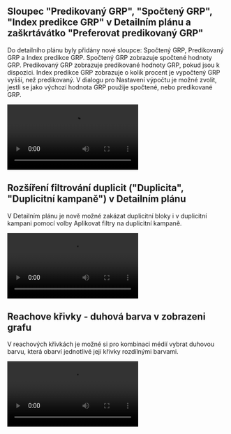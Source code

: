 ﻿---
categories: [fenix]
layout: fenix
---

## Sloupec "Predikovaný GRP", "Spočtený GRP", "Index predikce GRP" v Detailním plánu a zaškrtávátko "Preferovat predikovaný GRP"

Do detailního plánu byly přidány nové sloupce: Spočtený GRP, Predikovaný GRP a Index predikce GRP. 
Spočtený GRP zobrazuje spočtené hodnoty GRP. Predikovaný GRP zobrazuje predikované hodnoty GRP, pokud jsou k dispozici. 
Index predikce GRP zobrazuje o kolik procent je vypočtený GRP vyšší, než predikovaný. 
V dialogu pro Nastavení výpočtu je možné zvolit, jestli se jako výchozí hodnota GRP použije spočtené, nebo predikované GRP.

<video src="{{site.url}}/data/fenix_19_2_GRP.mp4" type="video/mp4" controls></video>

## Rozšíření filtrování duplicit ("Duplicita", "Duplicitní kampaně") v Detailním plánu

V Detailním plánu je nově možné zakázat duplicitní bloky i v duplicitní kampani pomocí volby Aplikovat filtry na duplicitní kampaně.

<video src="{{site.url}}/data/fenix_19_2_duplicita.mp4" type="video/mp4" controls></video>

## Reachove křivky - duhová barva v zobrazeni grafu

V reachových křivkách je možné si pro kombinaci médií vybrat duhovou barvu, která obarví jednotlivé její křivky rozdílnými barvami.

<video src="{{site.url}}/data/fenix_19_2_duha.mp4" type="video/mp4" controls></video>
